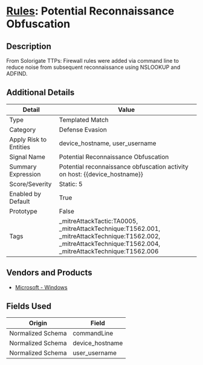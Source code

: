 # [Rules](README.md): Potential Reconnaissance Obfuscation

## Description
From Solorigate TTPs: Firewall rules were added via command line to reduce noise from subsequent reconnaissance using NSLOOKUP and ADFIND.

## Additional Details
|Detail|Value|
|----|----|
|Type|Templated Match|
|Category|Defense Evasion|
|Apply Risk to Entities|device_hostname, user_username|
|Signal Name|Potential Reconnaissance Obfuscation|
|Summary Expression|Potential reconnaissance obfuscation activity on host: {{device_hostname}}|
|Score/Severity|Static: 5|
|Enabled by Default|True|
|Prototype|False|
|Tags|_mitreAttackTactic:TA0005, _mitreAttackTechnique:T1562.001, _mitreAttackTechnique:T1562.002, _mitreAttackTechnique:T1562.004, _mitreAttackTechnique:T1562.006|
## Vendors and Products
- [Microsoft - Windows](../products/1ff7546c-cb36-4a24-87f7-89d2cecc5761.md)


## Fields Used

|Origin|Field|
|----|----|
|Normalized Schema|commandLine|
|Normalized Schema|device_hostname|
|Normalized Schema|user_username|


